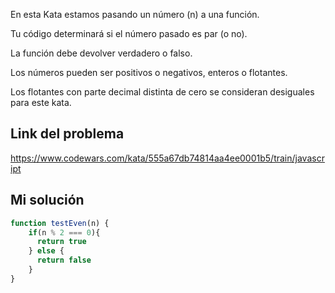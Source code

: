 En esta Kata estamos pasando un número (n) a una función.  
  
Tu código determinará si el número pasado es par (o no).  
  
La función debe devolver verdadero o falso.  
  
Los números pueden ser positivos o negativos, enteros o flotantes.  
  
Los flotantes con parte decimal distinta de cero se consideran desiguales para este kata.

## Link del problema

https://www.codewars.com/kata/555a67db74814aa4ee0001b5/train/javascript
## Mi solución

```js
function testEven(n) {
    if(n % 2 === 0){
      return true
    } else {
      return false
    }
}
```
